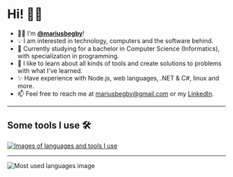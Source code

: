 # Hi! 👋🏻

- 🤙🏻 I’m **[@mariusbegby](https://github.com/mariusbegby)**!
- 💡 I am interested in technology, computers and the software behind.
- 🎒 Currently studying for a bachelor in Computer Science (Informatics), with specialization in programming.
- 🔧 I like to learn about all kinds of tools and create solutions to problems with what I've learned.
- ✨ Have experience with Node.js, web languages, .NET & C#, linux and more.
- 📫 Feel free to reach me at mariusbegby@gmail.com or my [LinkedIn](https://www.linkedin.com/in/mariusbegby).

---

## Some tools I use 🛠️

[![Images of languages and tools I use](https://skillicons.dev/icons?i=git,github,nodejs,nextjs,react,express,html,css,sass,js,ts,jest,prisma,vscode,visualstudio,vim,linux,bash,azure,dotnet,cs,mongodb,sqlite,docker,md)](https://skillicons.dev)

---

![Most used languages image](https://github-readme-stats.vercel.app/api/top-langs?username=mariusbegby&layout=compact&theme=github_dark&langs_count=10)
